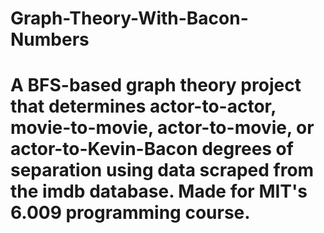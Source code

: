 # Graph-Theory-With-Bacon-Numbers
# A BFS-based graph theory project that determines actor-to-actor, movie-to-movie, actor-to-movie, or actor-to-Kevin-Bacon degrees of separation using data scraped from the imdb database. Made for MIT's 6.009 programming course.
